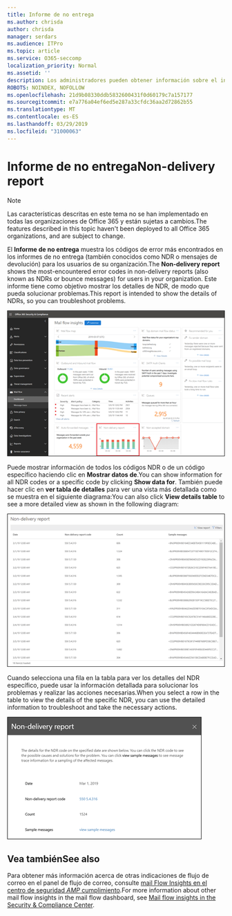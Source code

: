 ```yaml
---
title: Informe de no entrega
ms.author: chrisda
author: chrisda
manager: serdars
ms.audience: ITPro
ms.topic: article
ms.service: O365-seccomp
localization_priority: Normal
ms.assetid: ''
description: Los administradores pueden obtener información sobre el informe de no entrega en el panel de flujo de correo en el centro de seguridad & cumplimiento.
ROBOTS: NOINDEX, NOFOLLOW
ms.openlocfilehash: 21d9b08330ddb5832600431f0d60179c7a157177
ms.sourcegitcommit: e7a776a04ef6ed5e287a33cfdc36aa2d72862b55
ms.translationtype: MT
ms.contentlocale: es-ES
ms.lasthandoff: 03/29/2019
ms.locfileid: "31000063"
---
```

# <a name="non-delivery-report"></a><span data-ttu-id="e7618-103">Informe de no entrega</span><span class="sxs-lookup"><span data-stu-id="e7618-103">Non-delivery report</span></span>

> [!NOTE]
> <span data-ttu-id="e7618-104">Las características descritas en este tema no se han implementado en todas las organizaciones de Office 365 y están sujetas a cambios.</span><span class="sxs-lookup"><span data-stu-id="e7618-104">The features described in this topic haven't been deployed to all Office 365 organizations, and are subject to change.</span></span>

<span data-ttu-id="e7618-105">El **Informe de no entrega** muestra los códigos de error más encontrados en los informes de no entrega (también conocidos como NDR o mensajes de devolución) para los usuarios de su organización.</span><span class="sxs-lookup"><span data-stu-id="e7618-105">The **Non-delivery report** shows the most-encountered error codes in non-delivery reports (also known as NDRs or bounce messages) for users in your organization.</span></span> <span data-ttu-id="e7618-106">Este informe tiene como objetivo mostrar los detalles de NDR, de modo que pueda solucionar problemas.</span><span class="sxs-lookup"><span data-stu-id="e7618-106">This report is intended to show the details of NDRs, so you can troubleshoot problems.</span></span>

![El informe de no entrega del panel de flujo de correo en el centro de seguridad & cumplimiento](media/non-delivery-report-selected.png)

<span data-ttu-id="e7618-108">Puede mostrar información de todos los códigos NDR o de un código específico haciendo clic en **Mostrar datos de**.</span><span class="sxs-lookup"><span data-stu-id="e7618-108">You can show information for all NDR codes or a specific code by clicking **Show data for**.</span></span> <span data-ttu-id="e7618-109">También puede hacer clic en **ver tabla de detalles** para ver una vista más detallada como se muestra en el siguiente diagrama:</span><span class="sxs-lookup"><span data-stu-id="e7618-109">You can also click **View details table** to see a more detailed view as shown in the following diagram:</span></span>

![Ver la tabla de detalles en el informe de no entrega](media/non-delivery-report-view-details-table.png)

<span data-ttu-id="e7618-111">Cuando selecciona una fila en la tabla para ver los detalles del NDR específico, puede usar la información detallada para solucionar los problemas y realizar las acciones necesarias.</span><span class="sxs-lookup"><span data-stu-id="e7618-111">When you select a row in the table to view the details of the specific NDR, you can use the detailed information to troubleshoot and take the necessary actions.</span></span>

![Seleccionar una fila en la tabla de detalles en el informe de no entrega](media/non-delivery-report-details-table-select-row.png)

## <a name="see-also"></a><span data-ttu-id="e7618-113">Vea también</span><span class="sxs-lookup"><span data-stu-id="e7618-113">See also</span></span>

<span data-ttu-id="e7618-114">Para obtener más información acerca de otras indicaciones de flujo de correo en el panel de flujo de correo, consulte [mail Flow Insights en el centro de seguridad _AMP_ cumplimiento](mail-flow-insights-v2.md).</span><span class="sxs-lookup"><span data-stu-id="e7618-114">For more information about other mail flow insights in the mail flow dashboard, see [Mail flow insights in the Security & Compliance Center](mail-flow-insights-v2.md).</span></span>
